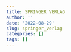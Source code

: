 ```yaml
---
title: SPRINGER VERLAG
author: ''
date: '2022-08-29'
slug: springer_verlag
categories: []
tags: []
---
```

